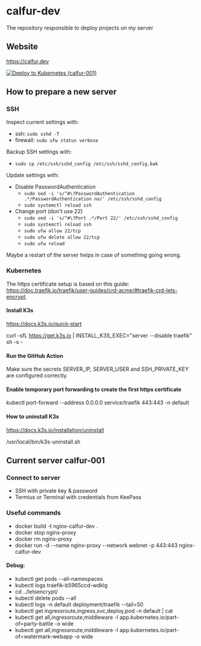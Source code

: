 # calfur-dev

The repository responsible to deploy projects on my server

## Website

https://calfur.dev

[![Deploy to Kubernetes (calfur-001)](https://github.com/Calfur/calfur-dev/actions/workflows/deploy.yml/badge.svg)](https://github.com/Calfur/calfur-dev/actions/workflows/deploy.yml)

## How to prepare a new server

### SSH

Inspect current settings with:

- ssh: `sudo sshd -T`
- firewall: `sudo ufw status verbose`

Backup SSH settings with:

- `sudo cp /etc/ssh/sshd_config /etc/ssh/sshd_config.bak`

Update settings with:

- Disable PasswordAuthentication
  - `sudo sed -i 's/^#\?PasswordAuthentication .*/PasswordAuthentication no/' /etc/ssh/sshd_config`
  - `sudo systemctl reload ssh`
- Change port (don't use 22)
  - `sudo sed -i 's/^#\?Port .*/Port 22/' /etc/ssh/sshd_config`
  - `sudo systemctl reload ssh`
  - `sudo ufw allow 22/tcp`
  - `sudo ufw delete allow 22/tcp`
  - `sudo ufw reload`

Maybe a restart of the server helps in case of something going wrong.

### Kubernetes

The https certificate setup is based on this guide: https://doc.traefik.io/traefik/user-guides/crd-acme/#traefik-crd-lets-encrypt.

#### Install K3s

https://docs.k3s.io/quick-start

curl -sfL https://get.k3s.io | INSTALL_K3S_EXEC="server --disable traefik" sh -s -

#### Run the GitHub Action

Make sure the secrets SERVER_IP, SERVER_USER and SSH_PRIVATE_KEY are configured correctly.

#### Enable temporary port forwarding to create the first https certificate

kubectl port-forward --address 0.0.0.0 service/traefik 443:443 -n default

#### How to uninstall K3s

https://docs.k3s.io/installation/uninstall

/usr/local/bin/k3s-uninstall.sh

## Current server calfur-001

### Connect to server

-   SSH with private key & password
-   Termius or Terminal with credentials from KeePass

### Useful commands

- docker build -t nginx-calfur-dev .
- docker stop nginx-proxy
- docker rm nginx-proxy
- docker run -d --name nginx-proxy --network webnet -p 443:443 nginx-calfur-dev

#### Debug:

- kubectl get pods --all-namespaces
- kubectl logs traefik-b5965ccd-wdklg
- cd ../letsencrypt/
- kubectl delete pods --all
- kubectl logs -n default deployment/traefik --tail=50
- kubectl get ingressroute,ingress,svc,deploy,pod -n default | cat
- kubectl get all,ingressroute,middleware -l app.kubernetes.io/part-of=party-battle -o wide
- kubectl get all,ingressroute,middleware -l app.kubernetes.io/part-of=watermark-webapp -o wide
